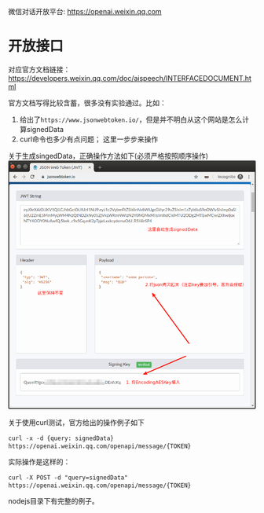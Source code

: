 微信对话开放平台: https://openai.weixin.qq.com


# 开放接口
对应官方文档链接：https://developers.weixin.qq.com/doc/aispeech/INTERFACEDOCUMENT.html

官方文档写得比较含蓄，很多没有实验通过。比如：
1. 给出了`https://www.jsonwebtoken.io/`，但是并不明白从这个网站是怎么计算signedData
2. curl命令也多少有点问题；
这里一步步来操作

关于生成singedData，正确操作方法如下(必须严格按照顺序操作)
![Image text](./JSON_Web_Token_JWT.png)


关于使用curl测试，官方给出的操作例子如下
```
curl -x -d {query: signedData} https://openai.weixin.qq.com/openapi/message/{TOKEN}
```

实际操作是这样的：
```
curl -X POST -d "query=signedData" https://openai.weixin.qq.com/openapi/message/{TOKEN}
```

nodejs目录下有完整的例子。

